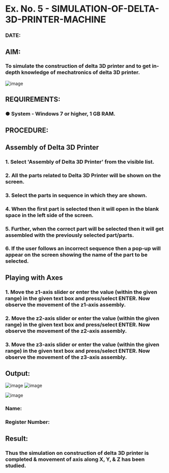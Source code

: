 # Ex. No. 5 - SIMULATION-OF-DELTA-3D-PRINTER-MACHINE

### DATE: 
## AIM:
### To simulate the construction of delta 3D printer and to get in-depth knowledge of mechatronics of delta 3D printer.

![image](https://github.com/Sellakumar1987/Ex.-No.-5---SIMULATION-OF-DELTA-3D-PRINTER-MACHINE/assets/113594316/c784471e-098f-456d-9c1b-e9f0ce56cc9b)

## REQUIREMENTS:
### ●	System - Windows 7 or higher, 1 GB RAM.

## PROCEDURE:

## Assembly of Delta 3D Printer
### 1.	Select 'Assembly of Delta 3D Printer' from the visible list.
### 2.	All the parts related to Delta 3D Printer will be shown on the screen.
### 3.	Select the parts in sequence in which they are shown.
### 4.	When the first part is selected then it will open in the blank space in the left side of the screen.
### 5.	Further, when the correct part will be selected then it will get assembled with the previously selected part/parts.
### 6.	If the user follows an incorrect sequence then a pop-up will appear on the screen showing the name of the part to be selected.

## Playing with Axes
### 1.	Move the z1-axis slider or enter the value (within the given range) in the given text box and press/select ENTER. Now observe the movement of the z1-axis assembly.
### 2.	Move the z2-axis slider or enter the value (within the given range) in the given text box and press/select ENTER. Now observe the movement of the z2-axis assembly.
### 3.	Move the z3-axis slider or enter the value (within the given range) in the given text box and press/select ENTER. Now observe the movement of the z3-axis assembly.



## Output:
![image](https://github.com/arshitha7/Ex.-No.-5---SIMULATION-OF-DELTA-3D-PRINTER-MACHINE/assets/144979143/583fa482-e089-44eb-bd03-cb7fe48c61f3)
![image](https://github.com/arshitha7/Ex.-No.-5---SIMULATION-OF-DELTA-3D-PRINTER-MACHINE/assets/144979143/a5554cc3-18b9-41c0-bbeb-ea57fbeed529)

![image](https://github.com/arshitha7/Ex.-No.-5---SIMULATION-OF-DELTA-3D-PRINTER-MACHINE/assets/144979143/d31a166e-8a0a-4ffa-a8ae-755c46dd9dd6)

### Name:
### Register Number:

## Result: 
### Thus the simulation on construction of delta 3D printer is completed & movement of axis along X, Y, & Z has been studied.
